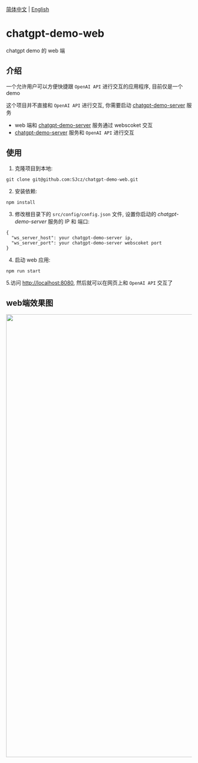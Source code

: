 [简体中文](https://github.com/SJcz/chatgpt-demo-web/blob/main/README-zh.md) | [English](https://github.com/SJcz/chatgpt-demo-web/blob/main/README.md)

# chatgpt-demo-web
chatgpt demo 的 web 端

## 介绍
一个允许用户可以方便快捷跟 `OpenAI API` 进行交互的应用程序, 目前仅是一个 demo  

这个项目并不直接和 `OpenAI API` 进行交互, 你需要启动 [chatgpt-demo-server](https://github.com/SJcz/chatgpt-demo-server) 服务

* web 端和 [chatgpt-demo-server](https://github.com/SJcz/chatgpt-demo-server) 服务通过 webscoket 交互
* [chatgpt-demo-server](https://github.com/SJcz/chatgpt-demo-server) 服务和 `OpenAI API` 进行交互
 

## 使用
1. 克隆项目到本地:  
```
git clone git@github.com:SJcz/chatgpt-demo-web.git
```

2. 安装依赖:  
```
npm install
```

3. 修改根目录下的 `src/config/config.json` 文件, 设置你启动的 *chatgpt-demo-server* 服务的 IP 和 端口:  
```
{
  "ws_server_host": your chatgpt-demo-server ip,
  "ws_server_port": your chatgpt-demo-server webscoket port
}
```

4. 启动 web 应用:  
```
npm run start
```

5.访问 [http://localhost:8080](http://localhost:8080), 然后就可以在网页上和 `OpenAI API` 交互了


## web端效果图
<image src="/snipaste/Snipaste_chat.png" width="1200"/>


